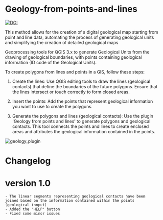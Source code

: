 # Geology-from-points-and-lines
[![DOI](https://zenodo.org/badge/DOI/10.5281/zenodo.14652813.svg)](https://doi.org/10.5281/zenodo.14652813)

This method allows for the creation of a digital geological map starting from point and line data, automating the process of generating geological units and simplifying the creation of detailed geological maps

Geoprocessing tools for QGIS 3.x to generate Geological Units from the drawing of geological boundaries, with points containing geological information (ID code of the Geological Units).

To create polygons from lines and points in a GIS, follow these steps:
   
1) Create the lines: Use QGIS editing tools to draw the lines (geological contacts) that define the boundaries of the future polygons. Ensure that the lines intersect or touch correctly to form closed areas.

2) Insert the points: Add the points that represent geological information you want to use to create the polygons.
   
3) Generate the polygons and lines (geological contacts): Use the plugin 'Geology from points and lines' to generate polygons and geological contacts. This tool connects the points and lines to create enclosed areas and attributes the geological information contained in the points.
   
![geology_plugin](https://github.com/user-attachments/assets/58548c20-a1e8-4a49-a04e-689e8d75cd3a)
# Changelog
# version 1.0
	- The linear segments representing geological contacts have been joined based on the information contained within the points (geological innput) 
	- Added the "HELP" button
	- Fixed some minor issues
